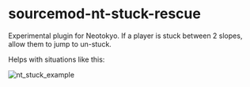 # sourcemod-nt-stuck-rescue
Experimental plugin for Neotokyo. If a player is stuck between 2 slopes, allow them to jump to un-stuck.

Helps with situations like this:

![nt_stuck_example](https://github.com/user-attachments/assets/41e2568d-8bb9-4452-afcd-f4d512e4525f)
